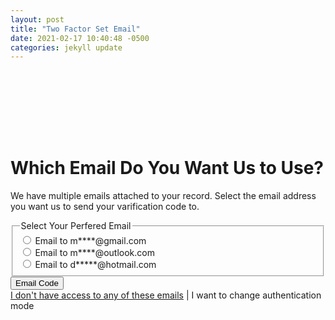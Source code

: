 ```yaml
---
layout: post
title: "Two Factor Set Email"
date: 2021-02-17 10:40:48 -0500
categories: jekyll update
---
```


<div class="bg_acc flex justify_center texture_dust m-b_5">
<div class="b_n3 bg_primary br_3 br_circle br_solid br_white-9 flex_none m-b_n5 m-t_5 m-x_auto p_3 shadow_overlap-light c_white " style="width:100px;height:100px;align-content: center;justify-content: center;display: grid;">
<i class="fas fa-envelope font_8 c_white"></i>
</div>
</div>
<div class="m_auto max-w_30 p-y_5">
<div class="reading-reading-typography">
<h1>Which Email Do You Want Us to Use?</h1>
<p>We have multiple emails attached to your record.  Select the email address you want us to send your varification code to.</p>
<fieldset class="question font_ui br_none">
    <legend
            class="label-holder flex font-size_up font_medium p-y_2">
        <!----> <span class="flex_shrink">Select Your Perfered Email
        </span>
        <!----> <span
              class="required-holder flex_shrink font_n5"><i
               class="fas fa-asterisk c_warning vertical-align_top"></i></span>
    </legend>
    <div class="input-holder flex self_end">
        <div class="flex_auto flex_column">
            <div class="flex flex_auto m-b_3 m-t_2"><input name="uniqueRadio" id="radio_0" type="radio" required="required" class="flex_none font_3 lh_0 self_center" value="1">
                <label for="radio_0" class="block flex_auto m-b_0 p-l_3 text_left w_100">
                    Email to m****@gmail.com
                </label>
            </div>
            <div class="flex flex_auto m-b_3 m-t_2"><input name="uniqueRadio" id="radio_1" type="radio" required="required" class="flex_none font_3 lh_0 self_center" value="1">
                <label for="radio_1" class="block flex_auto m-b_0 p-l_3 text_left w_100">
                    Email to m****@outlook.com
                </label>
            </div>
            <div class="flex flex_auto m-b_3 m-t_2"><input name="uniqueRadio" id="radio_2" type="radio" required="required" class="flex_none font_3 lh_0 self_center" value="1">
                <label for="radio_2" class="block flex_auto m-b_0 p-l_3 text_left w_100">
                    Email to d*****@hotmail.com
                </label>
            </div>
        </div>
    </div>
    <div class="font-size_down">
    </div>
</fieldset>
<div class="text_right m-b_4">
    <button class="ease_out transition_1 f:outline_none text_center br_none inline-block w_auto font_medium p-y_3 lh_2 p-x_4 font_1 font_2:md  c_white h:c_white h:bg_primary-n2 br_primary-n3 bg_primary shadow_overlap-light br_radius" label="Log In"><span class="flex block justify_center">
        <i class="far fa-envelope p-r_3 lh_2"></i>
        <span>Email Code</span></span></button>
</div>
</div>
</div>
<div class="br-t_1 br_solid br_black-3 bg_black-1 text_center p_3 m-t_auto shadow_n1"><a href="" class="link c_primary">I don't have access to any of these emails</a> | <a class="link c_primary-n1">I want to change authentication mode</a></div>




